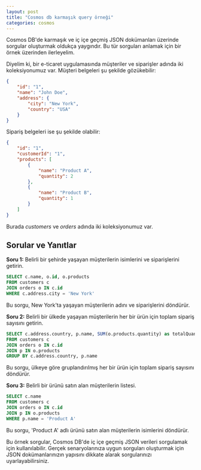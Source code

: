 ```yaml
---
layout: post
title: "Cosmos db karmaşık query örneği"
categories: cosmos
---
```


Cosmos DB'de karmaşık ve iç içe geçmiş JSON dokümanları üzerinde sorgular oluşturmak oldukça yaygındır. Bu tür sorguları anlamak için bir örnek üzerinden ilerleyelim.

Diyelim ki, bir e-ticaret uygulamasında müşteriler ve siparişler adında iki koleksiyonumuz var. Müşteri belgeleri şu şekilde gözükebilir:
```json
{
    "id": "1",
    "name": "John Doe",
    "address": {
        "city": "New York",
        "country": "USA"
    }
}

```

Sipariş belgeleri ise şu şekilde olabilir:

```json
{
    "id": "1",
    "customerId": "1",
    "products": [
        {
            "name": "Product A",
            "quantity": 2
        },
        {
            "name": "Product B",
            "quantity": 1
        }
    ]
}

```

Burada *customers* ve *orders* adında iki koleksiyonumuz var.

## Sorular ve Yanıtlar

**Soru 1:** Belirli bir şehirde yaşayan müşterilerin isimlerini ve siparişlerini getirin.

```sql
SELECT c.name, o.id, o.products
FROM customers c
JOIN orders o IN c.id
WHERE c.address.city = 'New York'
```
Bu sorgu, New York'ta yaşayan müşterilerin adını ve siparişlerini döndürür.

**Soru 2:** Belirli bir ülkede yaşayan müşterilerin her bir ürün için toplam sipariş sayısını getirin.
```sql
SELECT c.address.country, p.name, SUM(o.products.quantity) as totalQuantity
FROM customers c
JOIN orders o IN c.id
JOIN p IN o.products
GROUP BY c.address.country, p.name
```
Bu sorgu, ülkeye göre gruplandırılmış her bir ürün için toplam sipariş sayısını döndürür.

**Soru 3:** Belirli bir ürünü satın alan müşterilerin listesi.
```sql
SELECT c.name
FROM customers c
JOIN orders o IN c.id
JOIN p IN o.products
WHERE p.name = 'Product A'
```
Bu sorgu, 'Product A' adlı ürünü satın alan müşterilerin isimlerini döndürür.

Bu örnek sorgular, Cosmos DB'de iç içe geçmiş JSON verileri sorgulamak için kullanılabilir. Gerçek senaryolarınıza uygun sorguları oluşturmak için JSON dokümanlarınızın yapısını dikkate alarak sorgularınızı uyarlayabilirsiniz.
